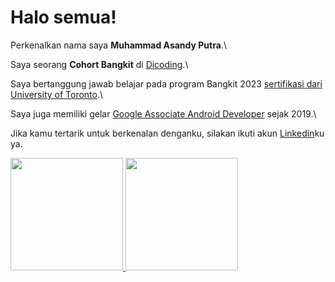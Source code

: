 # Halo semua! 

Perkenalkan nama saya **Muhammad Asandy Putra**.\

Saya seorang **Cohort Bangkit** di [Dicoding](https://www.dicoding.com/).\

Saya bertanggung jawab belajar pada program Bangkit 2023 [sertifikasi dari University of Toronto](https://www.coursera.org/account/accomplishments/specialization/CLKJD8XBXJ3M).\

Saya juga memiliki gelar [Google Associate Android Developer](https://www.credential.net/h5deoi5h) sejak 2019.\

Jika kamu tertarik untuk berkenalan denganku, silakan ikuti akun [Linkedin](https://www.linkedin.com/in/gilang-adhan/)ku ya.

<p align="left">
<a href="https://github.com/dimasmds">
  <img height="180em" src="https://github-readme-stats-eight-theta.vercel.app/api?username=AsandyPutra&show_icons=true&theme=algolia&include_all_commits=true&count_private=true"/>
  <img height="180em" src="https://github-readme-stats-eight-theta.vercel.app/api/top-langs/?username=AsandyPutra&layout=compact&langs_count=8&theme=algolia"/>
</a>
</p>
